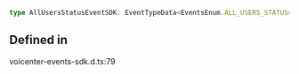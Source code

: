 ```ts
type AllUsersStatusEventSDK: EventTypeData<EventsEnum.ALL_USERS_STATUS>;
```

## Defined in

voicenter-events-sdk.d.ts:79
